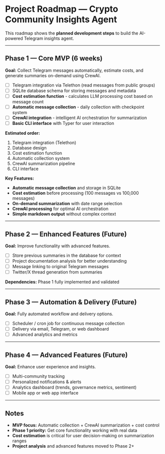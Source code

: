 # Project Roadmap — Crypto Community Insights Agent

This roadmap shows the **planned development steps** to build the AI-powered Telegram insights agent.

---

## Phase 1 — Core MVP (6 weeks)

**Goal:** Collect Telegram messages automatically, estimate costs, and generate summaries on-demand using CrewAI.

- [ ] Telegram integration via Telethon (read messages from public groups)
- [ ] SQLite database schema for storing messages and metadata
- [ ] **Cost estimation function** - calculates LLM processing cost based on message count
- [ ] **Automatic message collection** - daily collection with checkpoint system
- [ ] **CrewAI integration** - intelligent AI orchestration for summarization
- [ ] **Basic CLI interface** with Typer for user interaction

**Estimated order:**  
1. Telegram integration (Telethon)
2. Database design
3. Cost estimation function
4. Automatic collection system
5. CrewAI summarization pipeline
6. CLI interface

**Key Features:**
- **Automatic message collection** and storage in SQLite
- **Cost estimation** before processing (100 messages vs 100,000 messages)
- **On-demand summarization** with date range selection
- **CrewAI processing** for optimal AI orchestration
- **Simple markdown output** without complex context

---

## Phase 2 — Enhanced Features (Future)

**Goal:** Improve functionality with advanced features.

- [ ] Store previous summaries in the database for context
- [ ] Project documentation analysis for better understanding
- [ ] Message linking to original Telegram messages
- [ ] Twitter/X thread generation from summaries

**Dependencies:** Phase 1 fully implemented and validated

---

## Phase 3 — Automation & Delivery (Future)

**Goal:** Fully automated workflow and delivery options.

- [ ] Scheduler / cron job for continuous message collection
- [ ] Delivery via email, Telegram, or web dashboard
- [ ] Advanced analytics and metrics

---

## Phase 4 — Advanced Features (Future)

**Goal:** Enhance user experience and insights.

- [ ] Multi-community tracking
- [ ] Personalized notifications & alerts
- [ ] Analytics dashboard (trends, governance metrics, sentiment)
- [ ] Mobile app or web app interface

---

## Notes

- **MVP focus:** Automatic collection + CrewAI summarization + cost control
- **Phase 1 priority:** Get core functionality working with real data
- **Cost estimation** is critical for user decision-making on summarization ranges
- **Project analysis** and advanced features moved to Phase 2+
